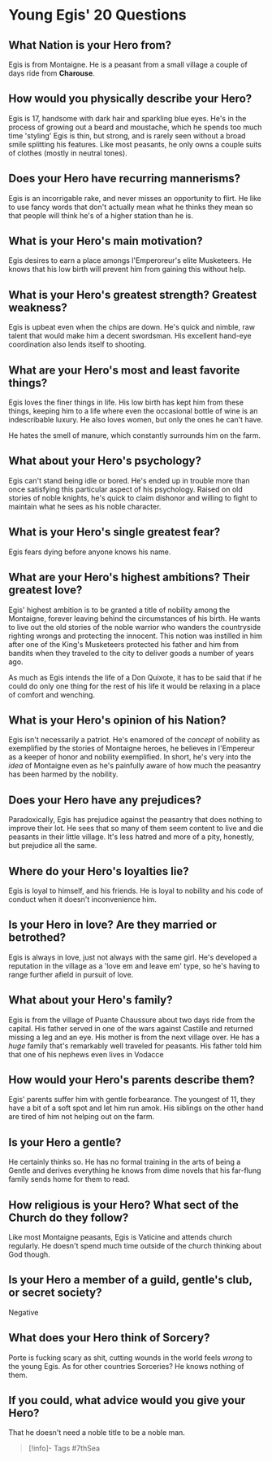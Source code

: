 # Young Egis' 20 Questions

## What Nation is your Hero from?
Egis is from Montaigne.  He is a peasant from a small village a couple of days ride from **Charouse**.

## How would you physically describe your Hero?
Egis is 17, handsome with dark hair and sparkling blue eyes.  He's in the process of growing out a beard and moustache, which he spends too much time 'styling'  Egis is thin, but strong, and is rarely seen without a broad smile splitting his features.  Like most peasants, he only owns a couple suits of clothes (mostly in neutral tones).

## Does your Hero have recurring mannerisms?
Egis is an incorrigable rake, and never misses an opportunity to flirt.  He like to use fancy words that don't actually mean what he thinks they mean so that people will think he's of a higher station than he is.

## What is your Hero's main motivation?
Egis desires to earn a place amongs l'Emperoreur's elite Musketeers.  He knows that his low birth will prevent him from gaining this without help.

## What is your Hero's greatest strength?  Greatest weakness?
Egis is upbeat even when the chips are down.  He's quick and nimble, raw talent that would make him a decent swordsman.  His excellent hand-eye coordination also lends itself to shooting.

## What are your Hero's most and least favorite things?
Egis loves the finer things in life.  His low birth has kept him from these things, keeping him to a life where even the occasional bottle of wine is an indescribable luxury.  He also loves women, but only the ones he can't have.

He hates the smell of manure, which constantly surrounds him on the farm.

## What about your Hero's psychology?
Egis can't stand being idle or bored.  He's ended up in trouble more than once satisfying this particular aspect of his psychology.  Raised on old stories of noble knights, he's quick to claim dishonor and willing to fight to maintain what he sees as his noble character.

## What is your Hero's single greatest fear?
Egis fears dying before anyone knows his name.

## What are your Hero's highest ambitions?  Their greatest love?
Egis' highest ambition is to be granted a title of nobility among the Montaigne, forever leaving behind the circumstances of his birth.  He wants to live out the old stories of the noble warrior who wanders the countryside righting wrongs and protecting the innocent.  This notion was instilled in him after one of the King's Musketeers protected his father and him from bandits when they traveled to the city to deliver goods a number of years ago.

As much as Egis intends the life of a Don Quixote, it has to be said that if he could do only one thing for the rest of his life it would be relaxing in a place of comfort and wenching.

## What is your Hero's opinion of his Nation?
Egis isn't necessarily a patriot.  He's enamored of the *concept* of nobility as exemplified by the stories of Montaigne heroes, he believes in l'Empereur as a keeper of honor and nobility exemplified.  In short, he's very into the *idea* of Montaigne even as he's painfully aware of how much the peasantry has been harmed by the nobility.

## Does your Hero have any prejudices?
Paradoxically, Egis has prejudice against the peasantry that does nothing to improve their lot.  He sees that so many of them seem content to live and die peasants in their little village.  It's less hatred and more of a pity, honestly, but prejudice all the same.

## Where do your Hero's loyalties lie?
Egis is loyal to himself, and his friends.  He is loyal to nobility and his code of conduct when it doesn't inconvenience him.

## Is your Hero in love?  Are they married or betrothed?
Egis is always in love, just not always with the same girl.  He's developed a reputation in the village as a 'love em and leave em' type, so he's having to range further afield in pursuit of love.

## What about your Hero's family?
Egis is from the village of Puante Chaussure about two days ride from the capital.  His father served in one of the wars against Castille and returned missing a leg and an eye.  His mother is from the next village over.  He has a *huge* family that's remarkably well traveled for peasants.  His father told him that one of his nephews even lives in Vodacce

## How would your Hero's parents describe them?
Egis' parents suffer him with gentle forbearance.  The youngest of 11, they have a bit of a soft spot and let him run amok.  His siblings on the other hand are tired of him not helping out on the farm.

## Is your Hero a gentle?
He certainly thinks so.  He has no formal training in the arts of being a Gentle and derives everything he knows from dime novels that his far-flung family sends home for them to read.

## How religious is your Hero?  What sect of the Church do they follow?
Like most Montaigne peasants, Egis is Vaticine and attends church regularly.  He doesn't spend much time outside of the church thinking about God though.

## Is your Hero a member of a guild, gentle's club, or secret society?
Negative

## What does your Hero think of Sorcery?
Porte is fucking scary as shit, cutting wounds in the world feels *wrong* to the young Egis.  As for other countries Sorceries?  He knows nothing of them.

## If you could, what advice would you give your Hero?
That he doesn't need a noble title to be a noble man.

> [!info]- Tags
> #7thSea 